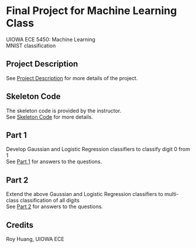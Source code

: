 # Final Project for Machine Learning Class

UIOWA ECE 5450: Machine Learning\
MNIST classification 

## Project Description
See [Project Description](https://github.com/RoyH11/ML_final_project/blob/main/ML%20Final%20Project.pdf) for more details of the project.

## Skeleton Code
The skeleton code is provided by the instructor. \
See [Skeleton Code](https://github.com/RoyH11/ML_final_project/blob/main/Project.ipynb) for more details.

## Part 1 
Develop Gaussian and Logistic Regression classifiers to classify digit 0 from 1 \
See [Part 1](https://github.com/RoyH11/ML_final_project/blob/main/Project%20(1).ipynb) for answers to the questions.

## Part 2 
Extend the above Gaussian and Logistic Regression classifiers to multi-class classification of all digits \
See [Part 2](https://github.com/RoyH11/ML_final_project/blob/main/Project%20(2).ipynb) for answers to the questions.

## Credits
Roy Huang, UIOWA ECE
